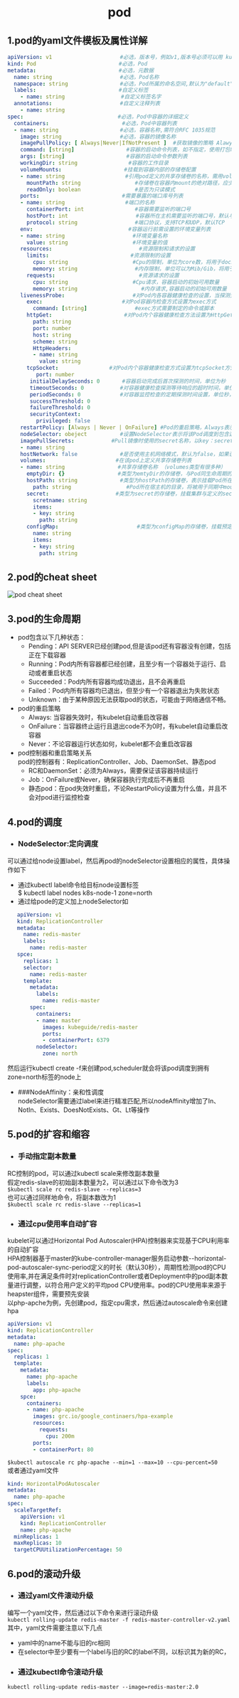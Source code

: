 # <center>pod<center>
## 1.pod的yaml文件模板及属性详解
```yaml
apiVersion: v1        　　          #必选，版本号，例如v1,版本号必须可以用 kubectl api-versions 查询到 .
kind: Pod       　　　　　　         #必选，Pod
metadata:       　　　　　　         #必选，元数据
  name: string        　　          #必选，Pod名称
  namespace: string     　　        #必选，Pod所属的命名空间,默认为"default"
  labels:       　　　　　　         #自定义标签
    - name: string      　          #自定义标签名字
  annotations:        　　          #自定义注释列表
    - name: string
spec:         　　　　　　　         #必选，Pod中容器的详细定义
  containers:                       #必选，Pod中容器列表
  - name: string      　　          #必选，容器名称,需符合RFC 1035规范
    image: string     　　          #必选，容器的镜像名称
    imagePullPolicy: [ Always|Never|IfNotPresent ]  #获取镜像的策略 Alawys表示下载镜像 IfnotPresenIfnotPresentt表示优先使用本地镜像,否则下载镜像，Nerver表示仅使用本地镜像，默认是IfnotPresent
    command: [string]     　　        #容器的启动命令列表，如不指定，使用打包时使用的启动命令
    args: [string]      　　          #容器的启动命令参数列表
    workingDir: string                #容器的工作目录
    volumeMounts:     　　　　        #挂载到容器内部的存储卷配置
    - name: string      　　　        #引用pod定义的共享存储卷的名称，需用volumes[]部分定义的的卷名
      mountPath: string                 #存储卷在容器内mount的绝对路径，应少于512字符
      readOnly: boolean                 #是否为只读模式
    ports:        　　　　　　        #需要暴露的端口库号列表
    - name: string      　　　        #端口的名称
      containerPort: int                #容器需要监听的端口号
      hostPort: int     　　             #容器所在主机需要监听的端口号，默认与Container相同
      protocol: string                  #端口协议，支持TCP和UDP，默认TCP
    env:        　　　　　　            #容器运行前需设置的环境变量列表
    - name: string      　　            #环境变量名称
      value: string     　　            #环境变量的值
    resources:        　　                #资源限制和请求的设置
      limits:       　　　　            #资源限制的设置
        cpu: string     　　            #Cpu的限制，单位为core数，将用于docker run --cpu-shares参数
        memory: string                  #内存限制，单位可以为Mib/Gib，将用于docker run --memory参数
      requests:       　　                #资源请求的设置
        cpu: string     　　            #Cpu请求，容器启动的初始可用数量
        memory: string                    #内存请求,容器启动的初始可用数量
    livenessProbe:      　　            #对Pod内各容器健康检查的设置，当探测无响应几次后将自动重启该容器，检查方法有exec、httpGet和tcpSocket，对一个容器只需设置其中一种方法即可
      exec:       　　　　　　        #对Pod容器内检查方式设置为exec方式
        command: [string]               #exec方式需要制定的命令或脚本
      httpGet:        　　　　        #对Pod内个容器健康检查方法设置为HttpGet，需要制定Path、port
        path: string
        port: number
        host: string
        scheme: string
        HttpHeaders:
        - name: string
          value: string
      tcpSocket:      　　　　　　#对Pod内个容器健康检查方式设置为tcpSocket方式
         port: number
       initialDelaySeconds: 0       #容器启动完成后首次探测的时间，单位为秒
       timeoutSeconds: 0    　　    #对容器健康检查探测等待响应的超时时间，单位秒，默认1秒
       periodSeconds: 0     　　    #对容器监控检查的定期探测时间设置，单位秒，默认10秒一次
       successThreshold: 0
       failureThreshold: 0
       securityContext:
         privileged: false
    restartPolicy: [Always | Never | OnFailure] #Pod的重启策略，Always表示一旦不管以何种方式终止运行，kubelet都将重启，OnFailure表示只有Pod以非0退出码退出才重启，Nerver表示不再重启该Pod
    nodeSelector: obeject   　　    #设置NodeSelector表示将该Pod调度到包含这个label的node上，以key：value的格式指定
    imagePullSecrets:     　　　　#Pull镜像时使用的secret名称，以key：secretkey格式指定
    - name: string
    hostNetwork: false      　　    #是否使用主机网络模式，默认为false，如果设置为true，表示使用宿主机网络
    volumes:        　　　　　　    #在该pod上定义共享存储卷列表
    - name: string     　　 　　    #共享存储卷名称 （volumes类型有很多种）
      emptyDir: {}      　　　　    #类型为emtyDir的存储卷，与Pod同生命周期的一个临时目录。为空值
      hostPath: string      　　    #类型为hostPath的存储卷，表示挂载Pod所在宿主机的目录
        path: string      　　        #Pod所在宿主机的目录，将被用于同期中mount的目录
      secret:       　　　　　　    #类型为secret的存储卷，挂载集群与定义的secre对象到容器内部
        scretname: string  
        items:     
        - key: string
          path: string
      configMap:      　　　　            #类型为configMap的存储卷，挂载预定义的configMap对象到容器内部
        name: string
        items:
        - key: string
          path: string
```
## 2.pod的cheat sheet
![pod cheat sheet](./images/kubernetes-pod-cheatsheet.png)
## 3.pod的生命周期
* pod包含以下几种状态：
   - Pending：API SERVER已经创建pod,但是该pod还有容器没有创建，包括正在下载容器
   - Running：Pod内所有容器都已经创建，且至少有一个容器处于运行、启动或者重启状态
   - Succeeded：Pod内所有容器均成功退出，且不会再重启
   - Failed：Pod内所有容器均已退出，但至少有一个容器退出为失败状态
   - Unknown：由于某种原因无法获取pod的状态，可能由于网络通信不畅。
* pod的重启策略
   - Always: 当容器失效时，有kubelet自动重启改容器
   - OnFailure：当容器终止运行且退出code不为0时，有kubelet自动重启改容器
   - Never：不论容器运行状态如何，kubelet都不会重启改容器
* pod控制器和重启策略关系  
pod的控制器有：ReplicationController、Job、DaemonSet、静态pod
   - RC和DaemonSet：必须为Always，需要保证该容器持续运行
   - Job：OnFailure或Never，确保容器执行完成后不再重启
   - 静态pod：在pod失效时重启，不论RestartPolicy设置为什么值，并且不会对pod进行监控检查
## 4.pod的调度
* ### NodeSelector:定向调度  
可以通过给node设置label，然后再pod的nodeSelector设置相应的属性，具体操作如下
   - 通过kubectl label命令给目标node设置标签  
   $ kubectl label nodes k8s-node-1 zone=north
   - 通过给pode的定义加上nodeSelector如
   ```yaml
      apiVersion: v1
      kind: ReplicationController
      metadata:
        name: redis-master
        labels:
          name: redis-master
      spce:
        replicas: 1
        selector:
          name: redis-master
        template:
          metadata:
            labels:
              name: redis-master
          spec:
            containers:
            - name: master
              images: kubeguide/redis-master
              ports:
              - containerPort: 6379
            nodeSelector:
              zone: north
  ```
  然后运行kubectl create -f来创建pod,scheduler就会将该pod调度到拥有zone=north标签的node上
* ###NodeAffinity：亲和性调度  
  nodeSelector需要通过label来进行精准匹配,所以nodeAffinity增加了In、NotIn、Exists、DoesNotExists、Gt、Lt等操作
## 5.pod的扩容和缩容
- ### 手动指定副本数量  
RC控制的pod，可以通过kubectl scale来修改副本数量  
假定redis-slave的初始副本数量为2，可以通过以下命令改为3   
`` $kubectl scale rc redis-slave --replicas=3  ``  
也可以通过同样地命令，将副本数改为1  
`` $kubectl scale rc redis-slave --replicas=1  ``
- ### 通过cpu使用率自动扩容  
kubelet可以通过Horizontal Pod Autoscaler(HPA)控制器来实现基于CPU利用率的自动扩容  
HPA控制器基于master的kube-controller-manager服务启动参数--horizontal-pod-autoscaler-sync-period定义的时长（默认30秒），周期性检测pod的CPU使用率,并在满足条件时对replicationController或者Deployment中的pod副本数量进行调整，以符合用户定义的平均pod CPU使用率。pod的CPU使用率来源于heapster组件，需要预先安装  
以php-apche为例，先创建pod，指定cpu需求，然后通过autoscale命令来创建hpa
```yaml  
apiVersion: v1
kind: ReplicationController
metadata:
  name: php-apache
spec:
  replicas: 1
  template:
    metadata:
      name: php-apache
      labels:
        app: php-apache
    spce:
      containers:
      - name: php-apache
        images: grc.io/google_continaers/hpa-example
        resources:
          requests:
            cpu: 200m
        ports:
        - containerPort: 80
```
`` $kubectl autoscale rc php-apache --min=1 --max=10 --cpu-percent=50 ``  
或者通过yaml文件
```yaml
kind: HorizontalPodAutoscaler
metadata:
  name: php-apache
spec:
  scaleTargetRef:
    apiVersion: v1
    kind: ReplicationController
    name: php-apache
  minReplicas: 1
  maxReplicas: 10
  targetCPUUtilizationPercentage: 50
```
## 6.pod的滚动升级
- ### 通过yaml文件滚动升级  
编写一个yaml文件，然后通过以下命令来进行滚动升级  
`` kubectl rolling-update redis-master -f redis-master-controller-v2.yaml ``  
其中，yaml文件需要注意以下几点  
   + yaml中的name不能与旧的rc相同
   + 在selector中至少要有一个label与旧的RC的label不同，以标识其为新的RC，
- ### 通过kubectl命令滚动升级  
``kubectl rolling-update redis-master --image=redis-master:2.0``
